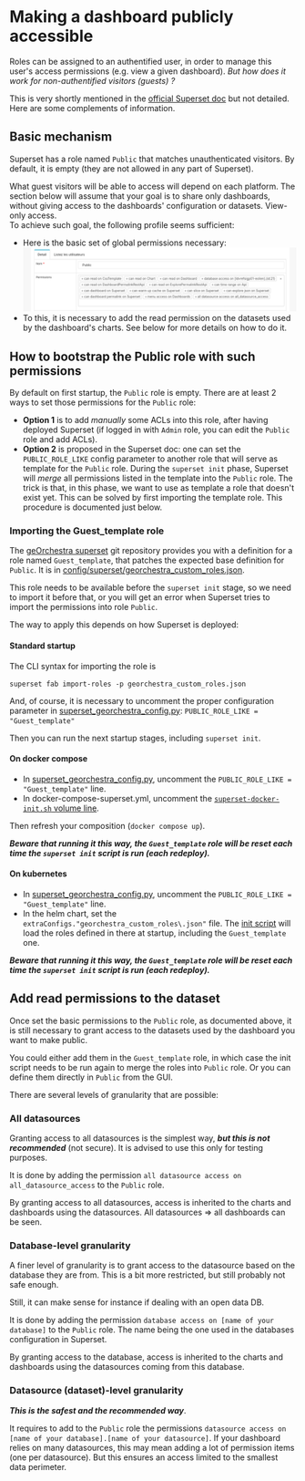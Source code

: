 # Making a dashboard publicly accessible

Roles can be assigned to an authentified user, in order to manage this user's access permissions (e.g. view a given dashboard). _But how does it work for non-authentified visitors (guests) ?_

This is very shortly mentioned in the [official Superset doc](https://superset.apache.org/docs/security/#public) but not detailed. Here are some complements of information.

## Basic mechanism

Superset has a role named `Public` that matches unauthenticated visitors. By default, it is empty (they are not allowed in any part of Superset).

What guest visitors will be able to access will depend on each platform. The section below will assume that your goal is to share only dashboards, without giving access to the dashboards' configuration or datasets. View-only access.  
To achieve such goal, the following profile seems sufficient:

- Here is the basic set of global permissions necessary: 
![alt text](images/public_roles.png)
- To this, it is necessary to add the read permission on the datasets used by the dashboard's charts. See below for more details on how to do it.

## How to bootstrap the Public role with such permissions

By default on first startup, the `Public` role is empty. There are at least 2 ways to set those permissions for the `Public` role:

- **Option 1** is to add _manually_ some ACLs into this role, after having deployed Superset (if logged in with `Admin` role, you can edit the `Public` role and add ACLs).
- **Option 2** is proposed in the Superset doc: one can set the `PUBLIC_ROLE_LIKE` config parameter to another role that will serve as template for the `Public` role. During the `superset init` phase, Superset will _merge_ all permissions listed in the template into the `Public` role. The trick is that, in this phase, we want to use as template a role that doesn't exist yet. This can be solved by first importing the template role. This procedure is documented just below.

### Importing the Guest_template role

The [geOrchestra superset](https://github.com/georchestra/superset) git repository provides you with a definition for a role named `Guest_template`, that patches the expected base definition for `Public`. It is in [config/superset/georchestra_custom_roles.json](https://github.com/georchestra/superset/blob/main/config/superset/georchestra_custom_roles.json).

This role needs to be available before the `superset init` stage, so we need to import it before that, or you will get an error when Superset tries to import the permissions into role `Public`.

The way to apply this depends on how Superset is deployed:

#### Standard startup

The CLI syntax for importing the role is 
```
superset fab import-roles -p georchestra_custom_roles.json 
```

And, of course, it is necessary to uncomment the proper configuration parameter in [superset_georchestra_config.py](https://github.com/georchestra/superset/blob/main/config/superset/superset_georchestra_config.py#L60): `PUBLIC_ROLE_LIKE = "Guest_template"`

Then you can run the next startup stages, including `superset init`.

#### On docker compose
- In [superset_georchestra_config.py](https://github.com/georchestra/superset/blob/main/config/superset/superset_georchestra_config.py#L60), uncomment the `PUBLIC_ROLE_LIKE = "Guest_template"` line.
- In docker-compose-superset.yml, uncomment the [`superset-docker-init.sh` volume line](https://github.com/georchestra/superset/blob/main/docker/docker-compose.superset.yml#L28).

Then refresh your composition (`docker compose up`).

_**Beware that running it this way, the `Guest_template` role will be reset each time the `superset init` script is run (each redeploy).**_

#### On kubernetes
- In [superset_georchestra_config.py](https://github.com/georchestra/superset/blob/main/config/superset/superset_georchestra_config.py#L60), uncomment the `PUBLIC_ROLE_LIKE = "Guest_template"` line.
- In the helm chart, set the `extraConfigs."georchestra_custom_roles\.json"` file. The [init script](https://github.com/georchestra/superset/blob/main/kubernetes/georchestra-values.yaml#L80) will load the roles defined in there at startup, including the `Guest_template` one.

_**Beware that running it this way, the `Guest_template` role will be reset each time the `superset init` script is run (each redeploy).**_

## Add read permissions to the dataset

Once set the basic permissions to the `Public` role, as documented above, it is still necessary to grant access to the datasets used by the dashboard you want to make public.

You could either add them in the `Guest_template` role, in which case the init script needs to be run again to merge the roles into `Public` role. Or you can define them directly in `Public` from the GUI.

There are several levels of granularity that are possible:

### All datasources

Granting access to all datasources is the simplest way, ***but this is not recommended*** (not secure). It is advised to use this only for testing purposes.

It is done by adding the permission `all datasource access on all_datasource_access` to the `Public` role. 

By granting access to all datasources, access is inherited to the charts and dashboards using the datasources. All datasources => all dashboards can be seen.

### Database-level granularity

A finer level of granularity is to grant access to the datasource based on the database they are from. This is a bit more restricted, but still probably not safe enough. 

Still, it can make sense for instance if dealing with an open data DB.

It is done by adding the permission `database access on [name of your database]` to the `Public` role. The name being the one used in the databases configuration in Superset.

By granting access to the database, access is inherited to the charts and dashboards using the datasources coming from this database. 

### Datasource (dataset)-level granularity

***This is the safest and the recommended way***. 

It requires to add to the `Public` role the permissions `datasource access on [name of your database].[name of your datasource]`. If your dashboard relies on many datasources, this may mean adding a lot of permission items (one per datasource). But this ensures an access limited to the smallest data perimeter.


